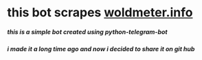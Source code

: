 # this bot scrapes [woldmeter.info](https://www.worldometers.info)
##### this is a simple bot created using python-telegram-bot 
##### i made it a long time ago and now i decided to share it on git hub
